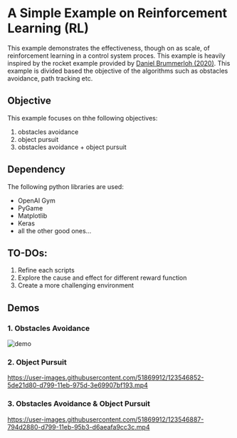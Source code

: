 # A Simple Example on Reinforcement Learning (RL)

This example demonstrates the effectiveness, though on as scale, of reinforcement learning in a control system proces. This example is heavily inspired by the rocket example provided by [Daniel Brummerloh (2020)](https://towardsdatascience.com/ultimate-guide-for-reinforced-learning-part-1-creating-a-game-956f1f2b0a91). This example is divided based the objective of the algorithms such as obstacles avoidance, path tracking etc.

## Objective

This example focuses on thhe following objectives:

1. obstacles avoidance
2. object pursuit
3. obstacles avoidance + object pursuit

## Dependency

The following python libraries are used:

* OpenAI Gym
* PyGame
* Matplotlib
* Keras
* all the other good ones...

## TO-DOs:

1. Refine each scripts
2. Explore the cause and effect for different reward function
3. Create a more challenging environment

## Demos

### 1. Obstacles Avoidance

![demo](https://user-images.githubusercontent.com/51869912/121030198-3aeccb00-c7e4-11eb-9684-cd6535d02638.gif)

### 2. Object Pursuit

https://user-images.githubusercontent.com/51869912/123546852-5de21d80-d799-11eb-975d-3e69907bf193.mp4

### 3. Obstacles Avoidance & Object Pursuit

https://user-images.githubusercontent.com/51869912/123546887-794d2880-d799-11eb-95b3-d6aeafa9cc3c.mp4
